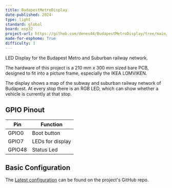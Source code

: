```yaml
---
title: BudapestMetroDisplay
date-published: 2024-
type: light
standard: global
board: esp32
project-url: https://github.com/denes44/BudapestMetroDisplay/tree/main/esphome
made-for-esphome: True
difficulty: 1
---
```


LED Display for the Budapest Metro and Suburban railway network.

The hardware of this project is a 210 mm x 300 mm sized bare PCB,
designed to fit into a picture frame, especially the IKEA LOMVIKEN.

The display shows a map of the subway and suburban railway network of
Budapest. At every stop there is an RGB LED, which can show whether a vehicle
is currently at that stop.

## GPIO Pinout

| Pin    | Function         |
| ------ | ---------------- |
| GPIO0  | Boot button      |
| GPIO7  | LEDs for display |
| GPIO48 | Status Led       |

## Basic Configuration

The [Latest configuration](https://github.com/denes44/BudapestMetroDisplay/tree/main/esphome)
can be found on the project's GitHub repo.